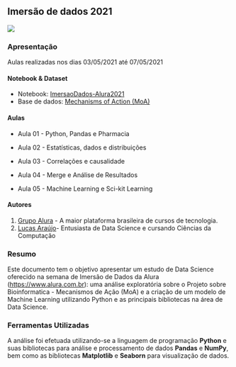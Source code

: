 ## Imersão de dados 2021

<img src="https://www.alura.com.br/assets/img/imersoes/general/og-imersao-alura.1595534856.png" float="center"/>

### Apresentação

Aulas realizadas nos dias 03/05/2021 até 07/05/2021

#### Notebook & Dataset
- Notebook: [ImersaoDados-Alura2021](https://nbviewer.jupyter.org/github/Gttz/imersao-dados-alura2021/blob/main/ImersaoDados-Alura2021.ipynb)
- Base de dados: [Mechanisms of Action (MoA)](https://www.kaggle.com/c/lish-moa/overview/description)

#### Aulas

- Aula 01 - Python, Pandas e Pharmacia

- Aula 02 - Estatísticas, dados e distribuições

- Aula 03 - Correlações e causalidade

- Aula 04 - Merge e Análise de Resultados

- Aula 05 - Machine Learning e Sci-kit Learning

#### Autores
1.   [Grupo Alura](https://www.alura.com.br) - A maior plataforma brasileira de cursos de tecnologia.
2.   [Lucas Araújo](https://www.linkedin.com/in/lucasaraujo0255/)- Entusiasta de Data Science e cursando Ciências da Computação

### Resumo

Este documento tem o objetivo apresentar um estudo de Data Science oferecido na semana de Imersão de Dados da Alura (https://www.alura.com.br): uma análise exploratória sobre o Projeto sobre Bioinformatica - Mecanismos de Ação (MoA) e a criação de um modelo de Machine Learning utilizando Python e as principais bibliotecas na área de Data Science.

### Ferramentas Utilizadas
A análise foi efetuada utilizando-se a linguagem de programação **Python** e suas bibliotecas para análise e processamento de dados **Pandas** e **NumPy**, bem como as bibliotecas **Matplotlib** e **Seaborn** para visualização de dados.
